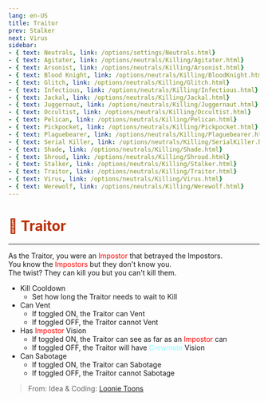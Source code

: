 ```yaml
---
lang: en-US
title: Traitor
prev: Stalker
next: Virus
sidebar:
- { text: Neutrals, link: /options/settings/Neutrals.html}
- { text: Agitater, link: /options/neutrals/Killing/Agitater.html}
- { text: Arsonist, link: /options/neutrals/Killing/Arsonist.html}
- { text: Blood Knight, link: /options/neutrals/Killing/BloodKnight.html}
- { text: Glitch, link: /options/neutrals/Killing/Glitch.html}
- { text: Infectious, link: /options/neutrals/Killing/Infectious.html}
- { text: Jackal, link: /options/neutrals/Killing/Jackal.html}
- { text: Juggernaut, link: /options/neutrals/Killing/Juggernaut.html}
- { text: Occultist, link: /options/neutrals/Killing/Occultist.html}
- { text: Pelican, link: /options/neutrals/Killing/Pelican.html}
- { text: Pickpocket, link: /options/neutrals/Killing/Pickpocket.html}
- { text: Plaguebearer, link: /options/neutrals/Killing/Plaguebearer.html}
- { text: Serial Killer, link: /options/neutrals/Killing/SerialKiller.html}
- { text: Shade, link: /options/neutrals/Killing/Shade.html}
- { text: Shroud, link: /options/neutrals/Killing/Shroud.html}
- { text: Stalker, link: /options/neutrals/Killing/Stalker.html}
- { text: Traitor, link: /options/neutrals/Killing/Traitor.html}
- { text: Virus, link: /options/neutrals/Killing/Virus.html}
- { text: Werewolf, link: /options/neutrals/Killing/Werewolf.html}
---
```


# <font color="#ba2e05">👺 <b>Traitor</b></font> <Badge text="Killing" type="tip" vertical="middle"/>
---

As the Traitor, you were an <font color=red>Impostor</font> that betrayed the Impostors.<br>
You know the <font color=red>Impostors</font> but they don't know you.<br>The twist? They can kill you but you can't kill them.
* Kill Cooldown
  * Set how long the Traitor needs to wait to Kill
* Can Vent
  * If toggled <font color-green>ON</font>, the Traitor can Vent
  * If toggled <font color-red>OFF</font>, the Traitor cannot Vent
* Has <font color=red>Impostor</font> Vision
  * If toggled <font color-green>ON</font>, the Traitor can see as far as an <font color=red>Impostor</font> can
  * If toggled <font color-red>OFF</font>, the Traitor will have <font color=#8cffff>Crewmate</font> Vision
* Can Sabotage
  * If toggled <font color-green>ON</font>, the Traitor can Sabotage
  * If toggled <font color-red>OFF</font>, the Traitor cannot Sabotage

> From: Idea & Coding: [Loonie Toons](https://github.com/Loonie-Toons)